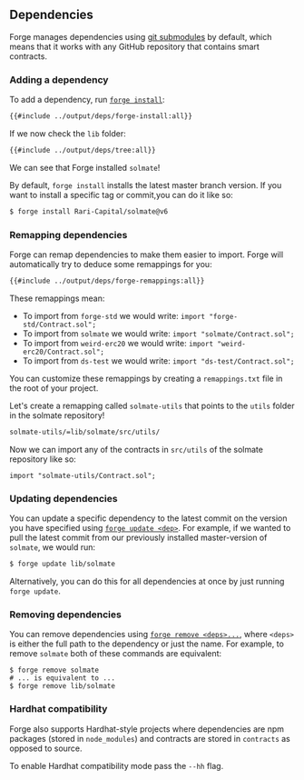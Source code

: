 ## Dependencies

Forge manages dependencies using [git submodules](https://git-scm.com/book/en/v2/Git-Tools-Submodules) by default, which means that it works with any GitHub repository that contains smart contracts.

### Adding a dependency

To add a dependency, run [`forge install`](../reference/forge/forge-install.md):

```sh
{{#include ../output/deps/forge-install:all}}
```

If we now check the `lib` folder:

```sh
{{#include ../output/deps/tree:all}}
```

We can see that Forge installed `solmate`!

By default, `forge install` installs the latest master branch version. If you want to install a specific tag or commit,you can do it like so:

```sh
$ forge install Rari-Capital/solmate@v6
```

### Remapping dependencies

Forge can remap dependencies to make them easier to import. Forge will automatically try to deduce some remappings for you:

```sh
{{#include ../output/deps/forge-remappings:all}}
```

These remappings mean:

- To import from `forge-std` we would write: `import "forge-std/Contract.sol";`
- To import from `solmate` we would write: `import "solmate/Contract.sol";`
- To import from `weird-erc20` we would write: `import "weird-erc20/Contract.sol";`
- To import from `ds-test` we would write: `import "ds-test/Contract.sol";`

You can customize these remappings by creating a `remappings.txt` file in the root of your project.

Let's create a remapping called `solmate-utils` that points to the `utils` folder in the solmate repository!

```sh
solmate-utils/=lib/solmate/src/utils/
```

Now we can import any of the contracts in `src/utils` of the solmate repository like so:

```solidity
import "solmate-utils/Contract.sol";
```

### Updating dependencies

You can update a specific dependency to the latest commit on the version you have specified using [`forge update <dep>`](../reference/forge/forge-update.md). For example, if we wanted to pull the latest commit from our previously installed master-version of `solmate`, we would run:

```sh
$ forge update lib/solmate
```

Alternatively, you can do this for all dependencies at once by just running `forge update`.

### Removing dependencies

You can remove dependencies using [`forge remove <deps>...`](../reference/forge/forge-remove.md), where `<deps>` is either the full path to the dependency or just the name. For example, to remove `solmate` both of these commands are equivalent:

```ignore
$ forge remove solmate
# ... is equivalent to ...
$ forge remove lib/solmate
```

### Hardhat compatibility

Forge also supports Hardhat-style projects where dependencies are npm packages (stored in `node_modules`) and contracts are stored in `contracts` as opposed to source.

To enable Hardhat compatibility mode pass the `--hh` flag.
